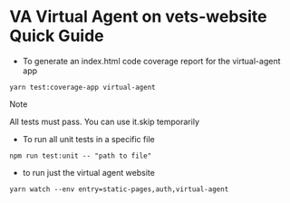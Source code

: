 # VA Virtual Agent on vets-website Quick Guide
- To generate an index.html code coverage report for the virtual-agent app
```
yarn test:coverage-app virtual-agent
```
> [!NOTE]
> All tests must pass. You can use it.skip temporarily

- To run all unit tests in a specific file
```
npm run test:unit -- "path to file"
```
- to run just the virtual agent website
```
yarn watch --env entry=static-pages,auth,virtual-agent
```